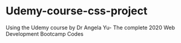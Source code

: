 # Udemy-course-css-project
Using the Udemy course by Dr Angela Yu- The complete 2020 Web Development Bootcamp Codes
